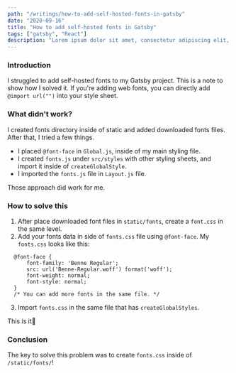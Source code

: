 ```yaml
---
path: "/writings/how-to-add-self-hosted-fonts-in-gatsby"
date: "2020-09-16"
title: "How to add self-hosted fonts in Gatsby"
tags: ["gatsby", "React"]
description: "Lorem ipsum dolor sit amet, consectetur adipiscing elit, sed do eiusmod tempor incididunt ut labore et dolore magna aliqua."
---
```


### Introduction
I struggled to add self-hosted fonts to my Gatsby project. This is a note to show how I solved it.
If you're adding web fonts, you can directly add `@import url("")` into your style sheet.

### What didn't work?
I created fonts directory inside of static and added downloaded fonts files. After that, I tried a few things.

- I placed `@font-face` in `Global.js`, inside of my main styling file.
- I created `fonts.js` under `src/styles` with other styling sheets, and import it inside of `createGlobalStyle`.
- I imported the `fonts.js` file in `Layout.js` file.

Those approach did work for me.


### How to solve this
1. After place downloaded font files in `static/fonts`, create a `font.css` in the same level.
2. Add your fonts data in side of `fonts.css` file using `@font-face`. My `fonts.css` looks like this:
```
  @font-face {
      font-family: 'Benne Regular';
      src: url('Benne-Regular.woff') format('woff');
      font-weight: normal;
      font-style: normal;
  }
  /* You can add more fonts in the same file. */
```

3. Import `fonts.css` in the same file that has `createGlobalStyles`.

This is it👏

### Conclusion
The key to solve this problem was to create `fonts.css` inside of `/static/fonts/`!